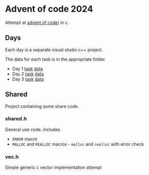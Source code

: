 
# Advent of code 2024
Attempt at [advent of code](https://adventofcode.com/2024)) in c. 

## Days
Each day is a separate visual studio c++ project. 

The data for each task is in the appropriate folder. 

- Day 1 [task](./Day_1/task.MD) [data](./Day_1/input.txt)
- Day 2 [task](./Day_2/task.MD) [data](./Day_2/input.txt)
- Day 3 [task](./Day_3/task.MD) [data](./Day_3/input.txt)


## Shared
Project containing some share code. 

### shared.h
General use code. Includes
- ```ERROR``` macro
- ```MALLOC``` and ```REALLOC``` macros - ```malloc``` and ```realloc``` 
    with error check

### vec.h
Simple generic c vector implementation attempt


